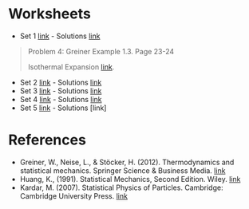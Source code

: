 # Worksheets

- Set 1 [link](https://jmsevillam.github.io/stat_mech_sose23/files/worksheet_1.pdf "#download") - Solutions [link](https://jmsevillam.github.io/stat_mech_sose23/files/worksheet_1_sol.pdf "#download") 

> Problem 4: Greiner Example 1.3. Page 23-24
> 
> Isothermal Expansion [link](https://jmsevillam.github.io/stat_mech_sose23/files/worksheet_1_sol_4.pdf "#download"). 

- Set 2 [link](https://jmsevillam.github.io/stat_mech_sose23/files/worksheet_2.pdf "#download") - Solutions [link](https://jmsevillam.github.io/stat_mech_sose23/files/worksheet_2_sol.pdf "#download")
- Set 3 [link](https://jmsevillam.github.io/stat_mech_sose23/files/worksheet_3.pdf "#download") - Solutions [link](https://jmsevillam.github.io/stat_mech_sose23/files/worksheet_3_sol.pdf "#download")
- Set 4 [link](https://jmsevillam.github.io/stat_mech_sose23/files/worksheet_4.pdf "#download") - Solutions [link](https://jmsevillam.github.io/stat_mech_sose23/files/worksheet_4.pdf "#download")
- Set 5 [link](https://jmsevillam.github.io/stat_mech_sose23/files/worksheet_5.pdf "#download") - Solutions [link]

# References 

- Greiner, W., Neise, L., & Stöcker, H. (2012). Thermodynamics and statistical mechanics. Springer Science & Business Media. [link](https://link.springer.com/book/10.1007/978-1-4612-0827-3)
- Huang, K., (1991). Statistical Mechanics, Second Edition. Wiley. [link](https://www.wiley.com/en-us/Statistical+Mechanics%2C+2nd+Edition-p-9780471815181)
- Kardar, M. (2007). Statistical Physics of Particles. Cambridge: Cambridge University Press. [link](https://doi.org/10.1017/CBO9780511815898)

